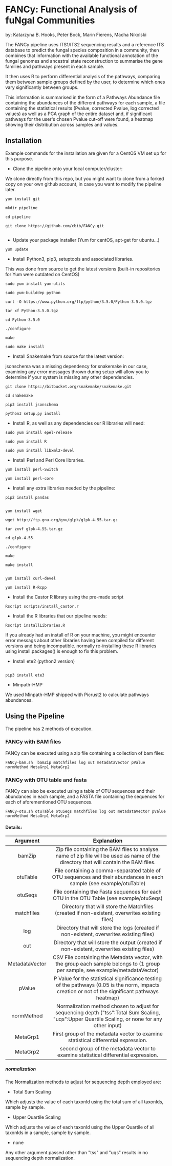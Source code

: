 # FANCy: Functional Analysis of fuNgal Communities

by: Katarzyna B. Hooks, Peter Bock, Marin Fierens, Macha Nikolski

The FANCy pipeline uses ITS1/ITS2 sequencing results and a reference ITS database to predict the fungal species composition in a community, then combines that information with the available functional annotation of the fungal genomes and ancestral state reconstruction to summarise the gene families and pathways present in each sample.

It then uses R to perform differential analysis of the pathways, comparing them between sample groups defined by the user, to determine which ones vary significantly between groups.

This information is summarised in the form of a Pathways Abundance file containing the abundances of the different pathways for each sample, a file containing the statistical results (Pvalue, corrected Pvalue, log corrected values) as well as a PCA graph of the entire dataset and, if significant pathways for the user's chosen Pvalue cut-off were found, a heatmap showing their distribution across samples and values.


## Installation

Example commands for the installation are given for a CentOS VM set up for this purpose.

* Clone the pipeline onto your local computer/cluster:

We clone directly from this repo, but you might want to clone from a forked copy on your own github account, in case you want to modify the pipeline later.

 ```shell
 yum install git
 
 mkdir pipeline
 
 cd pipeline
 
 git clone https://github.com/cbib/FANCy.git
 
 
 ```


* Update your package installer (Yum for centOS, apt-get for ubuntu...)

```shell
yum update
```

* Install Python3, pip3, setuptools and associated libraries.

This was done from source to get the latest versions (built-in repositories for Yum were outdated on CentOS)

```shell
sudo yum install yum-utils 

sudo yum-builddep python 

curl -O https://www.python.org/ftp/python/3.5.0/Python-3.5.0.tgz 

tar xf Python-3.5.0.tgz

cd Python-3.5.0

./configure

make

sudo make install 

```


* Install Snakemake from source for the latest version:

jsonschema was a missing dependency for snakemake in our case, examining any error messages thrown during setup will allow you to determine if your system is missing any other dependencies.

```shell
git clone https://bitbucket.org/snakemake/snakemake.git

cd snakemake

pip3 install jsonschema

python3 setup.py install
```

* Install R, as well as any dependencies our R libraries will need:

```shell
sudo yum install epel-release

sudo yum install R

sudo yum install libxml2-devel
```
* Install Perl and Perl Core libraries.

```
yum install perl-Switch

yum install perl-core

```

* Install any extra libraries needed by the pipeline:

```shell
pip2 install pandas


yum install wget

wget http://ftp.gnu.org/gnu/glpk/glpk-4.55.tar.gz

tar zxvf glpk-4.55.tar.gz

cd glpk-4.55

./configure

make

make install


yum install curl-devel

yum install R-Rcpp

```



* Install the Castor R library using the pre-made script

```shell
Rscript scripts/install_castor.r
```

* Install the R libraries that our pipeline needs:

```shell
Rscript installLibraries.R
```
If you  already had an install of R on your machine, you might encounter error messags about other libraries having been compiled for different versions and being incompatible. normally re-installing these R libraries using install.packages() is enough to fix this problem.

* Install ete2 (python2 version)

```shell

pip3 install ete3

```
* Minpath-HMP

We used Minpath-HMP shipped with Picrust2 to calculate pathways abundances.


## Using the Pipeline

The pipeline has 2 methods of execution.

### FANCy with BAM files

FANCy can be executed using a zip file containing a collection of bam files:


```shell
FANCy-bam.sh  bamZip matchfiles log out metadataVector pValue normMethod MetaGrp1 MetaGrp2
```

### FANCy with OTU table and fasta

FANCy can also be executed using a table of OTU sequences and their abundances in each sample, and a FASTA file containing the sequences for each of aforementioned OTU sequences.

```shell
FANCy-otu.sh otuTable otuSeqs matchfiles log out metadataVector pValue normMethod MetaGrp1 MetaGrp2
```

#### Details:

|    Argument    |                                                                    Explanation                                                                   |
|:--------------:|:------------------------------------------------------------------------------------------------------------------------------------------------:|
|     bamZip     |      Zip file containing the BAM files to analyse.  name of zip file will be used as name of the directory that will contain the BAM files.      |
|    otuTable    |                File containing a comma-separated table of OTU sequences and their abundances in each sample (see example/otuTable)               |
|     otuSeqs    |                              File containing the Fasta sequences for each OTU in the OTU Table (see example/otuSeqs)                             |
|   matchfiles   |                           Directory that will store the Matchfiles (created if non-existent, overwrites existing files)                          |
|       log      |                              Directory that will store the logs (created if non-existent, overwrites existing files)                             |
|       out      |                             Directory that will store the output (created if non-existent, overwrites existing files)                            |
| MetadataVector |          CSV File containing the Metadata vector, with the group each sample belongs to (1 group per sample, see example/metadataVector)         |
|     pValue     | P Value for the statistical significance testing of the pathways (0.05 is the norm, impacts creation or not of the significant pathways heatmap) |
|   normMethod   |  Normalization method chosen to adjust for sequencing depth ("tss":Total Sum Scaling, "uqs":Upper Quartile Scaling, or none for any other input) |
| MetaGrp1       |                                First group of the metadata vector to examine statistical differential expression.                                |
| MetaGrp2       |                                second group of the metadata vector to examine statistical differential expression.                               |



##### normalization

The Normalization methods to adjust for sequencing depth employed are:

* Total Sum Scaling

Which adjusts the value of each taxonId using the total sum of all taxonIds, sample by sample.

* Upper Quartile Scaling

Which adjusts the value of each taxonId using the Upper Quartile of all taxonIds in a sample, sample by sample.

* none

Any other argument passed other than "tss" and "uqs" results in no sequencing depth normalization.
